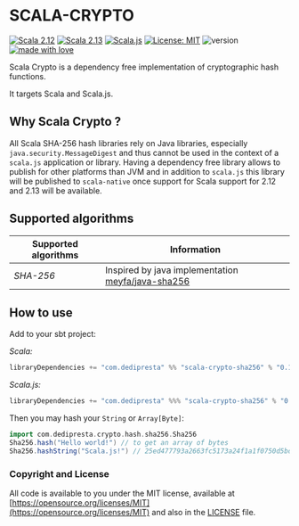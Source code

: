 # SCALA-CRYPTO

[![Scala 2.12](https://img.shields.io/badge/Scala-2.12-blue)](https://www.scala-lang.org/)
[![Scala 2.13](https://img.shields.io/badge/Scala-2.13-blue)](https://www.scala-lang.org/)
[![Scala.js](https://www.scala-js.org/assets/badges/scalajs-1.1.0.svg)](https://www.scala-js.org)
[![License: MIT](https://img.shields.io/badge/License-MIT-blueviolet.svg)](https://opensource.org/licenses/MIT)
![version](https://img.shields.io/badge/version-0.1.0-success.svg)
[![made with love](https://img.shields.io/badge/Made_with-❤-red.svg)](https://www.dedipresta.com)


Scala Crypto is a dependency free implementation of cryptographic hash functions.

It targets Scala and Scala.js.

## Why Scala Crypto ?
All Scala SHA-256 hash libraries rely on Java libraries, especially `java.security.MessageDigest`
and thus cannot be used in the context of a `scala.js` application or library.
Having a dependency free library allows to publish for other platforms than JVM and in addition to `scala.js`
this library will be published to `scala-native` once support for Scala support for 2.12 and 2.13
will be available.


## Supported algorithms

| Supported algorithms |  Information                  |
|----------------------|-------------------------------|
| *SHA-256*            | Inspired by java implementation  [meyfa/java-sha256](https://github.com/meyfa/java-sha256)|

## How to use

Add to your sbt project:

*Scala:*
```Scala
libraryDependencies += "com.dedipresta" %% "scala-crypto-sha256" % "0.1.0"
```
*Scala.js:*
```Scala
libraryDependencies += "com.dedipresta" %%% "scala-crypto-sha256" % "0.1.0"
```

Then you may hash your `String` or `Array[Byte]`:
```Scala
import com.dedipresta.crypto.hash.sha256.Sha256
Sha256.hash("Hello world!") // to get an array of bytes
Sha256.hashString("Scala.js!") // 25ed477793a2663fc5173a24f1a1f0750d5bd7f577dabee09452d82d3caff0e2
```

### Copyright and License

All code is available to you under the MIT license, available at
[https://opensource.org/licenses/MIT](https://opensource.org/licenses/MIT) and also in the
[LICENSE](LICENSE) file.
